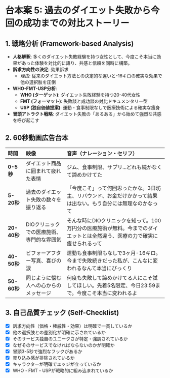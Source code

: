 # 台本案 5: 過去のダイエット失敗から今回の成功までの対比ストーリー

## 1. 戦略分析 (Framework-based Analysis)

* **人格解釈**: 多くのダイエット失敗経験を持つ女性として、今度こそ本当に効果があった体験を対比的に語り、共感と信頼を同時に構築。
* **訴求方向性の決定**: 効果訴求
    * *理由*: 従来のダイエット方法との決定的な違いと-16キロの確実な効果で他の選択肢を圧倒
* **WHO-FMT-USP分析**:
    * **WHO (ターゲット)**: ダイエット失敗経験を持つ20-40代女性
    * **FMT (フォーマット)**: 失敗談と成功談の対比ドキュメンタリー型
    * **USP (独自価値提案)**: 運動・食事制限なしで医療技術による確実な痩身
* **冒頭アトラクト戦略**: ダイエット失敗の「あるある」から始めて強烈な共感を呼び起こす

## 2. 60秒動画広告台本

| 時間      | 映像                               | 音声（ナレーション・セリフ）                               | 
| :-------- | :--------------------------------- | :--------------------------------------------------------- |
| **0-5秒** | ダイエット商品に囲まれて疲れた表情 | ジム、食事制限、サプリ...どれも続かなくて諦めかけてた |
| **5-20秒**| 過去のダイエット失敗の数々を振り返る | 「今度こそ」って何回思ったかな。3日坊主、リバウンド、お金だけかかって結果は出ない。もう自分には無理なのかなって |
| **20-40秒**| DIOクリニックでの医療施術、専門的な雰囲気 | そんな時にDIOクリニックを知って。100万円分の医療施術が無料。今までのダイエットとは全然違う、医療の力で確実に痩せられるって |
| **40-50秒**| ビフォーアフター写真、喜びの涙 | 運動も食事制限もなしで3ヶ月-16キロ。今まで失敗続きだった私が、こんなに変われるなんて本当にびっくり |
| **50-60秒**| 同じように悩む人への心からのメッセージ | 何度も失敗して諦めかけてる人にこそ試してほしい。先着5名限定、今日23:59まで。今度こそ本当に変われるよ |

## 3. 自己品質チェック (Self-Checklist)

- [x] 訴求方向性（価格・権威性・効果）は明確で一貫しているか
- [x] 他の選択肢との差別化が明確に示されているか
- [x] そのサービス独自のユニークさが特定・強調されているか
- [x] なぜそのサービスでなければならないのかが明確か
- [x] 冒頭3-5秒で強烈なフックがあるか
- [x] 売り込み感が排除されているか
- [x] キャラクターが明確でエッジが立っているか
- [x] WHO・FMT・USPが戦略的に組み込まれているか